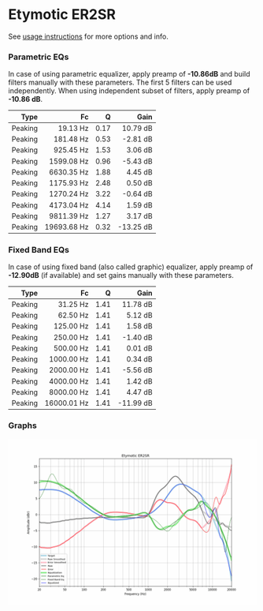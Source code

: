 # Etymotic ER2SR
See [usage instructions](https://github.com/jaakkopasanen/AutoEq#usage) for more options and info.

### Parametric EQs
In case of using parametric equalizer, apply preamp of **-10.86dB** and build filters manually
with these parameters. The first 5 filters can be used independently.
When using independent subset of filters, apply preamp of **-10.86 dB**.

| Type    | Fc          |    Q | Gain      |
|--------:|------------:|-----:|----------:|
| Peaking | 19.13 Hz    | 0.17 | 10.79 dB  |
| Peaking | 181.48 Hz   | 0.53 | -2.81 dB  |
| Peaking | 925.45 Hz   | 1.53 | 3.06 dB   |
| Peaking | 1599.08 Hz  | 0.96 | -5.43 dB  |
| Peaking | 6630.35 Hz  | 1.88 | 4.45 dB   |
| Peaking | 1175.93 Hz  | 2.48 | 0.50 dB   |
| Peaking | 1270.24 Hz  | 3.22 | -0.64 dB  |
| Peaking | 4173.04 Hz  | 4.14 | 1.59 dB   |
| Peaking | 9811.39 Hz  | 1.27 | 3.17 dB   |
| Peaking | 19693.68 Hz | 0.32 | -13.25 dB |

### Fixed Band EQs
In case of using fixed band (also called graphic) equalizer, apply preamp of **-12.90dB**
(if available) and set gains manually with these parameters.

| Type    | Fc          |    Q | Gain      |
|--------:|------------:|-----:|----------:|
| Peaking | 31.25 Hz    | 1.41 | 11.78 dB  |
| Peaking | 62.50 Hz    | 1.41 | 5.12 dB   |
| Peaking | 125.00 Hz   | 1.41 | 1.58 dB   |
| Peaking | 250.00 Hz   | 1.41 | -1.40 dB  |
| Peaking | 500.00 Hz   | 1.41 | 0.01 dB   |
| Peaking | 1000.00 Hz  | 1.41 | 0.34 dB   |
| Peaking | 2000.00 Hz  | 1.41 | -5.56 dB  |
| Peaking | 4000.00 Hz  | 1.41 | 1.42 dB   |
| Peaking | 8000.00 Hz  | 1.41 | 4.47 dB   |
| Peaking | 16000.01 Hz | 1.41 | -11.99 dB |

### Graphs
![](./Etymotic%20ER2SR.png)